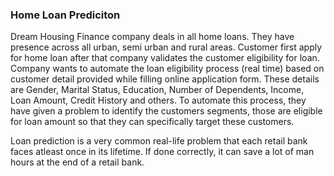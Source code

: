 ### Home Loan Prediciton
 
 Dream Housing Finance company deals in all home loans. They have presence across all urban, semi urban and rural areas. 
 Customer first apply for home loan after that company validates the customer eligibility for loan.
 Company wants to automate the loan eligibility process (real time) based on customer detail provided while filling online application form. These details are Gender, Marital Status, Education, Number of Dependents, Income, Loan Amount, Credit History and others.
 To automate this process, they have given a problem to identify the customers segments, those are eligible for loan amount so that they can specifically target these customers.

Loan prediction is a very common real-life problem that each retail bank faces atleast once in its lifetime. 
If done correctly, it can save a lot of man hours at the end of a retail bank.
